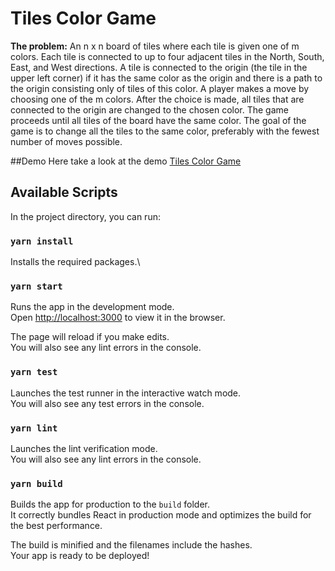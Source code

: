 # Tiles Color Game

**The problem:** An n x n board of tiles where each tile is given one of m colors. Each tile is connected to up to four adjacent tiles in the North, South, East, and West directions. A tile is connected to the origin (the tile in the upper left corner) if it has the same color as the origin and there is a path to the origin consisting only of tiles of this color. A player makes a move by choosing one of the m colors. After the choice is made, all tiles that are connected to the origin are changed to the chosen color. The game proceeds until all tiles of the board have the same color. The goal of the game is to change all the tiles to the same color, preferably with the fewest number of moves possible.

##Demo
Here take a look at the demo [Tiles Color Game](https://tiles-game-ten.vercel.app/)

## Available Scripts

In the project directory, you can run:

### `yarn install`

Installs the required packages.\

### `yarn start`

Runs the app in the development mode.\
Open [http://localhost:3000](http://localhost:3000) to view it in the browser.

The page will reload if you make edits.\
You will also see any lint errors in the console.

### `yarn test`

Launches the test runner in the interactive watch mode.\
You will also see any test errors in the console.

### `yarn lint`

Launches the lint verification mode.\
You will also see any lint errors in the console.

### `yarn build`

Builds the app for production to the `build` folder.\
It correctly bundles React in production mode and optimizes the build for the best performance.

The build is minified and the filenames include the hashes.\
Your app is ready to be deployed!
